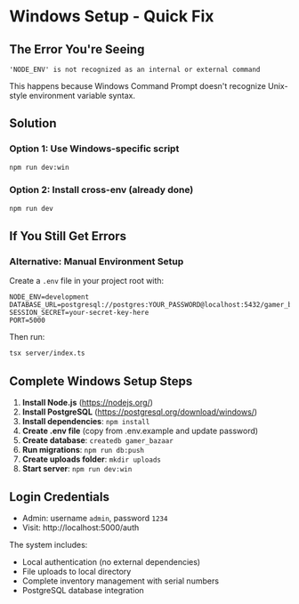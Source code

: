# Windows Setup - Quick Fix

## The Error You're Seeing
```
'NODE_ENV' is not recognized as an internal or external command
```

This happens because Windows Command Prompt doesn't recognize Unix-style environment variable syntax.

## Solution

### Option 1: Use Windows-specific script
```bash
npm run dev:win
```

### Option 2: Install cross-env (already done)
```bash
npm run dev
```

## If You Still Get Errors

### Alternative: Manual Environment Setup
Create a `.env` file in your project root with:
```env
NODE_ENV=development
DATABASE_URL=postgresql://postgres:YOUR_PASSWORD@localhost:5432/gamer_bazaar
SESSION_SECRET=your-secret-key-here
PORT=5000
```

Then run:
```bash
tsx server/index.ts
```

## Complete Windows Setup Steps

1. **Install Node.js** (https://nodejs.org/)
2. **Install PostgreSQL** (https://postgresql.org/download/windows/)
3. **Install dependencies**: `npm install`
4. **Create .env file** (copy from .env.example and update password)
5. **Create database**: `createdb gamer_bazaar`
6. **Run migrations**: `npm run db:push`
7. **Create uploads folder**: `mkdir uploads`
8. **Start server**: `npm run dev:win`

## Login Credentials
- Admin: username `admin`, password `1234`
- Visit: http://localhost:5000/auth

The system includes:
- Local authentication (no external dependencies)
- File uploads to local directory
- Complete inventory management with serial numbers
- PostgreSQL database integration